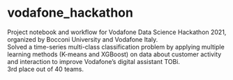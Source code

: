 # vodafone_hackathon
Project notebook and workflow for Vodafone Data Science Hackathon 2021, organized by Bocconi University and Vodafone Italy.\
Solved a time-series multi-class classification problem by applying multiple learning methods (K-means and XGBoost) on data about customer activity and interaction to improve Vodafone’s digital assistant TOBi.\
3rd place out of 40 teams.
